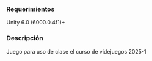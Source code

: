 ### Requerimientos

Unity 6.0 (6000.0.4f1)+

### Descripción

Juego para uso de clase el curso de videjuegos 2025-1
